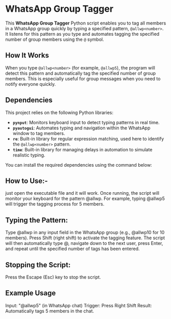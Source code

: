 # WhatsApp Group Tagger

This **WhatsApp Group Tagger** Python script enables you to tag all members in a WhatsApp group quickly by typing a specified pattern, `@allwp<number>`. It listens for this pattern as you type and automates tagging the specified number of group members using the `@` symbol.

## How It Works
When you type `@allwp<number>` (for example, `@allwp5`), the program will detect this pattern and automatically tag the specified number of group members. This is especially useful for group messages when you need to notify everyone quickly.

## Dependencies
This project relies on the following Python libraries:

- **`pynput`**: Monitors keyboard input to detect typing patterns in real time.
- **`pyautogui`**: Automates typing and navigation within the WhatsApp window to tag members.
- **`re`**: Built-in library for regular expression matching, used here to identify the `@allwp<number>` pattern.
- **`time`**: Built-in library for managing delays in automation to simulate realistic typing.

You can install the required dependencies using the command below:



## How to Use:-
just open the executable file and it will work.
Once running, the script will monitor your keyboard for the pattern @allwp<number>.
For example, typing @allwp5 will trigger the tagging process for 5 members.

## Typing the Pattern:
Type @allwp<number> in any input field in the WhatsApp group (e.g., @allwp10 for 10 members).
Press Shift (right shift) to activate the tagging feature.
The script will then automatically type @, navigate down to the next user, press Enter, and repeat until the specified number of tags has been entered.

## Stopping the Script:
Press the Escape (Esc) key to stop the script.

## Example Usage
Input: "@allwp5" (in WhatsApp chat)
Trigger: Press Right Shift
Result: Automatically tags 5 members in the chat.
